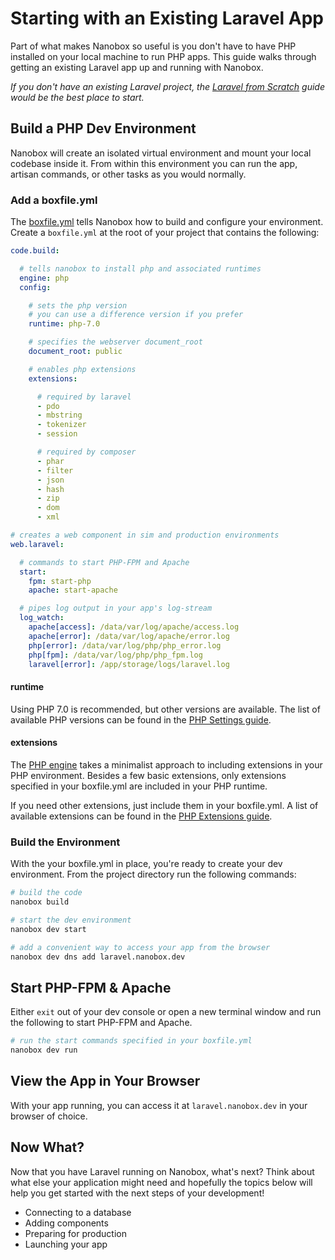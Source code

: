 # Starting with an Existing Laravel App

Part of what makes Nanobox so useful is you don't have to have PHP installed on your local machine to run PHP apps. This guide walks through getting an existing Laravel app up and running with Nanobox.

*If you don't have an existing Laravel project, the [Laravel from Scratch](/php/laravel/from-scratch) guide would be the best place to start.*

## Build a PHP Dev Environment
Nanobox will create an isolated virtual environment and mount your local codebase inside it. From within this environment you can run the app, artisan commands, or other tasks as you would normally.

### Add a boxfile.yml
The [boxfile.yml](https://docs.nanobox.io/boxfile/) tells Nanobox how to build and configure your environment. Create a `boxfile.yml` at the root of your project that contains the following:

```yaml
code.build:

  # tells nanobox to install php and associated runtimes
  engine: php
  config:

    # sets the php version
    # you can use a difference version if you prefer
    runtime: php-7.0

    # specifies the webserver document_root
    document_root: public

    # enables php extensions
    extensions:

      # required by laravel
      - pdo
      - mbstring
      - tokenizer
      - session

      # required by composer
      - phar
      - filter
      - json
      - hash
      - zip
      - dom
      - xml

# creates a web component in sim and production environments
web.laravel:

  # commands to start PHP-FPM and Apache
  start:
    fpm: start-php
    apache: start-apache

  # pipes log output in your app's log-stream
  log_watch:
    apache[access]: /data/var/log/apache/access.log
    apache[error]: /data/var/log/apache/error.log
    php[error]: /data/var/log/php/php_error.log
    php[fpm]: /data/var/log/php/php_fpm.log
    laravel[error]: /app/storage/logs/laravel.log
```

#### runtime
Using PHP 7.0 is recommended, but other versions are available. The list of available PHP versions can be found in the [PHP Settings guide](/php/php-settings#runtime).

#### extensions
The [PHP engine](https://github.com/nanobox-io/nanobox-engine-php) takes a minimalist approach to including extensions in your PHP environment. Besides a few basic extensions, only extensions specified in your boxfile.yml are included in your PHP runtime.

If you need other extensions, just include them in your boxfile.yml. A list of available extensions can be found in the [PHP Extensions guide](/php/extensions).

### Build the Environment
With the your boxfile.yml in place, you're ready to create your dev environment. From the project directory run the following commands:

```bash
# build the code
nanobox build

# start the dev environment
nanobox dev start

# add a convenient way to access your app from the browser
nanobox dev dns add laravel.nanobox.dev
```

## Start PHP-FPM & Apache
Either `exit` out of your dev console or open a new terminal window and run the following to start PHP-FPM and Apache.

```bash
# run the start commands specified in your boxfile.yml
nanobox dev run
```

## View the App in Your Browser
With your app running, you can access it at `laravel.nanobox.dev` in your browser of choice.

## Now What?
Now that you have Laravel running on Nanobox, what's next? Think about what else your application might need and hopefully the topics below will help you get started with the next steps of your development!

* Connecting to a database
* Adding components
* Preparing for production
* Launching your app
